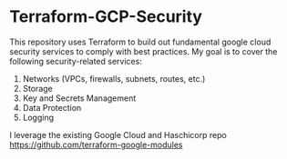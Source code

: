 # Terraform-GCP-Security

This repository uses Terraform to build out fundamental google cloud security services to comply with best practices. My goal is to cover the following security-related services:

1. Networks (VPCs, firewalls, subnets, routes, etc.)
2. Storage 
3. Key and Secrets Management
4. Data Protection
5. Logging

I leverage the existing Google Cloud and Haschicorp repo https://github.com/terraform-google-modules
